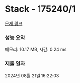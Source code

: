# Stack - 175240/1 

[문제 링크](https://level.goorm.io/exam/175240/stack/quiz/1) 

### 성능 요약

메모리: 10.17 MB, 시간: 0.24 ms

### 제출 일자

2024년 08월 21일 16:22:03

